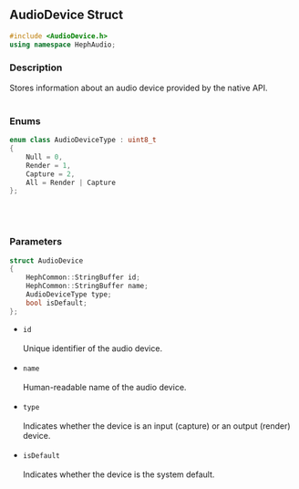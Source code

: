 ## AudioDevice Struct
```c++
#include <AudioDevice.h>
using namespace HephAudio;
```

### Description
Stores information about an audio device provided by the native API.
<br><br>

### Enums
```c++
enum class AudioDeviceType : uint8_t
{
    Null = 0,
    Render = 1,
    Capture = 2,
    All = Render | Capture
};
```
<br><br>

### Parameters
```c++
struct AudioDevice
{
    HephCommon::StringBuffer id;
    HephCommon::StringBuffer name;
    AudioDeviceType type;
    bool isDefault;
};
```

- ``id``
<br><br>
Unique identifier of the audio device.
<br><br>
- ``name``
<br><br>
Human-readable name of the audio device.
<br><br>
- ``type``
<br><br>
Indicates whether the device is an input (capture) or an output (render) device.
<br><br>
- ``isDefault``
<br><br>
Indicates whether the device is the system default.
